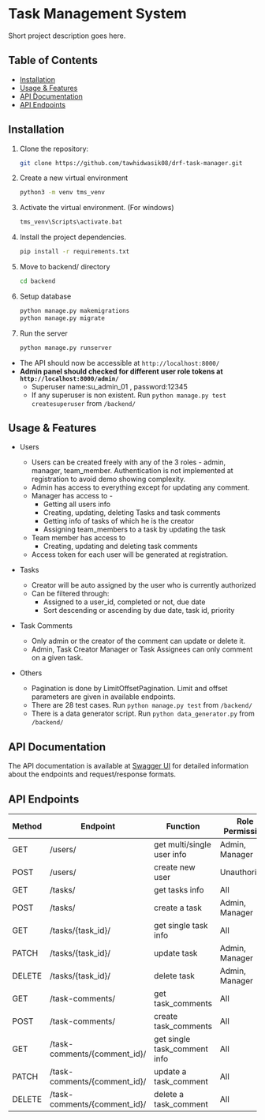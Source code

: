 # Task Management System

Short project description goes here.

## Table of Contents

- [Installation](#installation)
- [Usage & Features](#usage--features)
- [API Documentation](#api-documentation)
- [API Endpoints](#api-endpoints)

## Installation

1. Clone the repository:

   ```bash
   git clone https://github.com/tawhidwasik08/drf-task-manager.git
2. Create a new virtual environment
    ```bash
   python3 -m venv tms_venv
3. Activate the virtual environment. (For windows)
    ```bash
    tms_venv\Scripts\activate.bat
4. Install the project dependencies. 
    ```bash
    pip install -r requirements.txt
5. Move to backend/ directory
    ```bash
    cd backend
6. Setup database
    ```bash
    python manage.py makemigrations
    python manage.py migrate
7. Run the server
    ```bash
    python manage.py runserver
* The API should now be accessible at `http://localhost:8000/`
* __Admin panel should checked for different user role tokens at `http://localhost:8000/admin/`__
    * Superuser name:su_admin_01 , password:12345
    *  If any superuser is non existent. Run `python manage.py test createsuperuser` from `/backend/`
## Usage & Features
* Users
    * Users can be created freely with any of the 3 roles - admin, manager, team_member. Authentication is not implemented at registration to avoid demo showing complexity.
    * Admin has access to everything except for updating any comment.
    * Manager has access to -
        * Getting all users info
        * Creating, updating, deleting Tasks and task comments
        * Getting info of tasks of which he is the creator
        * Assigning team_members to a task by updating the task
    * Team member has access to
        * Creating, updating and deleting task comments
    * Access token for each user will be generated at registration.

* Tasks
    * Creator will be auto assigned by the user who is currently authorized 
    * Can be filtered through:
        * Assigned to a user_id, completed or not, due date
        * Sort descending or ascending by due date, task id, priority

* Task Comments
    * Only admin or the creator of the comment can update or delete it.
    * Admin, Task Creator Manager or Task Assignees can only comment on a given task.

* Others
    * Pagination is done by LimitOffsetPagination. Limit and offset parameters are given in available endpoints.
    * There are 28 test cases. Run `python manage.py test` from `/backend/`
    * There is a data generator script. Run `python data_generator.py` from `/backend/`

        


## API Documentation
The API documentation is available at [Swagger UI](http://localhost:8000/swagger/) for detailed information about the endpoints and request/response formats.


## API Endpoints
| Method | Endpoint | Function | Role Permission |
|--------|----------|----------|-----------------|
| GET    | /users/ | get multi/single user info | Admin, Manager |
| POST   | /users/ | create new user | Unauthorized |
| GET    | /tasks/ | get tasks info | All |
| POST   | /tasks/ | create a task | Admin, Manager |
| GET    | /tasks/{task_id}/ | get single task info | All |
| PATCH  | /tasks/{task_id}/ | update task | Admin, Manager |
| DELETE | /tasks/{task_id}/ | delete task | Admin, Manager |
| GET    | /task-comments/ | get task_comments | All |
| POST   | /task-comments/ | create task_comments | All |
| GET    | /task-comments/{comment_id}/ | get single task_comment info | All |
| PATCH  | /task-comments/{comment_id}/ | update a task_comment | All |
| DELETE | /task-comments/{comment_id}/ | delete a task_comment | All |
